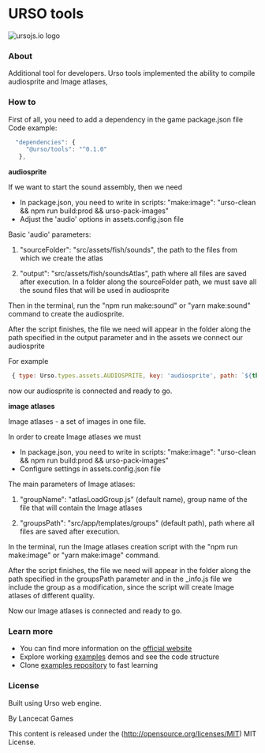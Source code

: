 URSO tools
=============

![ursojs.io logo](https://ursojs.io/img/logo.png)


### About ###

Additional tool for developers.
Urso tools implemented the ability to compile audiosprite and Image atlases,

### How to ###

First of all, you need to add a dependency in the game package.json file
Code example:
```js
  "dependencies": {
     "@urso/tools": "^0.1.0"
   },
```

**audiosprite**

If we want to start the sound assembly, then we need

- In package.json, you need to write in scripts: "make:image": "urso-clean && npm run build:prod && urso-pack-images" 
- Adjust the 'audio' options in assets.config.json file

Basic 'audio' parameters:

1) "sourceFolder": "src/assets/fish/sounds", the path to the files from which we create the atlas

2) "output": "src/assets/fish/soundsAtlas", path where all files are saved after execution.
In a folder along the sourceFolder path, we must save all the sound files that will be used in audiosprite

Then in the terminal, run the "npm run make:sound" or "yarn make:sound" command to create the audiosprite.

After the script finishes, the file we need will appear in the folder along the path specified in the output parameter and in the assets we connect our audiosprite

For example
```js
 { type: Urso.types.assets.AUDIOSPRITE, key: 'audiosprite', path: `${this._soundsPath}audiosprite` }
```

now our audiosprite is connected and ready to go.

**image atlases**

Image atlases - a set of images in one file.

In order to create Image atlases we must
- In package.json, you need to write in scripts: "make:image": "urso-clean && npm run build:prod && urso-pack-images"
- Configure settings in assets.config.json file

The main parameters of Image atlases:

1) "groupName": "atlasLoadGroup.js" (default name), group name of the file that will contain the Image atlases

2) "groupsPath": "src/app/templates/groups" (default path), path where all files are saved after execution.

In the terminal, run the Image atlases creation script with the "npm run make:image" or "yarn make:image" command.

After the script finishes, the file we need will appear in the folder along the path specified in the groupsPath parameter and in the _info.js file we include the group as a modification, since the script will create Image atlases of different quality.

Now our Image atlases is connected and ready to go.

### Learn more ###
- You can find more information on the [official website](https://ursojs.io/)
- Explore working [examples](https://ursojs.io/examples.html) demos and see the code structure
- Clone [examples repository](https://github.com/megbrimef/urso-examples) to fast learning


### License ###
Built using Urso web engine.

By Lancecat Games

This content is released under the (http://opensource.org/licenses/MIT) MIT License.
